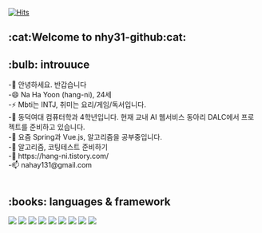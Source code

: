 [![Hits](https://hits.seeyoufarm.com/api/count/incr/badge.svg?url=https%3A%2F%2Fgithub.com%2Fnhy31&count_bg=%23E362B7&title_bg=%23969595&icon=superuser.svg&icon_color=%23E7E7E7&title=hits&edge_flat=false)](https://hits.seeyoufarm.com)

<h2>:cat:Welcome to nhy31-github:cat:</h2>
<h2>:bulb: introuuce</h2>
-👯 안녕하세요. 반갑습니다 <br>
-😄 Na Ha Yoon (hang-ni), 24세 <br>
-⚡ Mbti는 INTJ, 취미는 요리/게임/독서입니다. <br>
-🔭 동덕여대 컴퓨터학과 4학년입니다. 현재 교내 AI 웹서비스 동아리 DALC에서 프로젝트를 준비하고 있습니다.<br>
-🌱 요즘 Spring과 Vue.js, 알고리즘을 공부중입니다. <br>
-🤔 알고리즘, 코팅테스트 준비하기 <br>
-💬 https://hang-ni.tistory.com/ <br>
-📫 nahay131@gmail.com <br><br>
  
<h2>:books: languages & framework</h2>
<p>
<img src="https://img.shields.io/badge/Android-3DDC84?style=flat-square&logo=Android&logoColor=white"/>
<img src="https://img.shields.io/badge/Java-007396?style=flat-square&logo=Java&logoColor=white"/>
<img src="https://img.shields.io/badge/JavaScript-F7DF1E?style=flat-square&logo=JavaScript&logoColor=white"/>
<img src="https://img.shields.io/badge/HTML5-E34F26?style=flat-square&logo=HTML5&logoColor=white"/>
<img src="https://img.shields.io/badge/CSS3-1572B6?style=flat-square&logo=CSS3&logoColor=white"/>
<img src="https://img.shields.io/badge/Spring-6DB33F?style=flat-square&logo=Spring&logoColor=white"/>
<img src="https://img.shields.io/badge/Spring Boot-1572B6?style=flat-square&logo=Spring Boot&logoColor=white"/>
<img src="https://img.shields.io/badge/C-A8B9CC?style=flat-square&logo=C&logoColor=white"/>
<img src="https://img.shields.io/badge/Oracle-F80000?style=flat-square&logo=Oracle&logoColor=white"/>
 </p>



